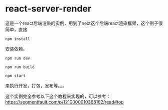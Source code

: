 # react-server-render
这是一个react后端渲染的实例，用到了next这个后端react渲染框架，这个例子很简单，直接
```text
npm install
```
安装依赖，
```text
npm run dev
```
```text
npm run build
```
```text
npm start
```
来执行开发，打包，发布等。。。

这个实例完全参考以下这个教程来实现的，可以参考：
https://segmentfault.com/p/1210000010368182/read#top
